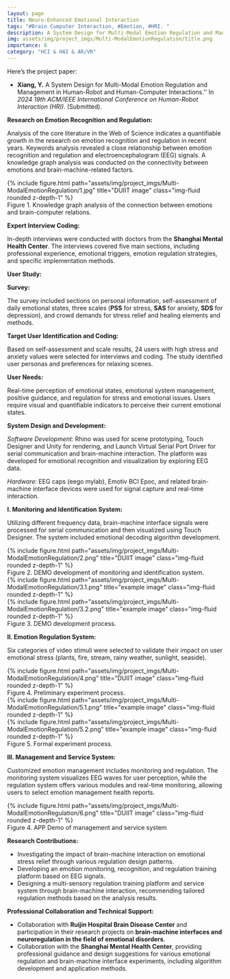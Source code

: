 ```yaml
---
layout: page
title: Neuro-Enhanced Emotional Interaction 
tags: "#Brain Cumputer Interaction, #Emotion, #HRI. "
description: A System Design for Multi-Modal Emotion Regulation and Management in Human-Robot and Human-Computer Interactions.
img: assets/img/project_imgs/Multi-ModalEmotionRegulation/title.png
importance: 6
category: "HCI & HAI & AR/VR"
---
```



Here’s the project paper: 
- **Xiang, Y.** A System Design for Multi-Modal Emotion Regulation and Management in Human-Robot and Human-Computer Interactions.'' In *2024 19th ACM/IEEE International Conference on Human-Robot Interaction (HRI)*. (Submitted). 

**Research on Emotion Recognition and Regulation:**

Analysis of the core literature in the Web of Science indicates a quantifiable growth in the research on emotion recognition and regulation in recent years. Keywords analysis revealed a close relationship between emotion recognition and regulation and electroencephalogram (EEG) signals. A knowledge graph analysis was conducted on the connectivity between emotions and brain-machine-related factors.

<div class="row justify-content-sm-center">
    <div class="col-sm-8 mt-3 mt-md-0">
        {% include figure.html path="assets/img/project_imgs/Multi-ModalEmotionRegulation/1.jpg" title="DUIIT image" class="img-fluid rounded z-depth-1" %}
    </div>
</div>
<div class="caption">
    Figure 1. Knowledge graph analysis of the connection between emotions and brain-computer relations.
</div>



**Expert Interview Coding:**

In-depth interviews were conducted with doctors from the **Shanghai Mental Health Center**. The interviews covered five main sections, including professional experience, emotional triggers, emotion regulation strategies, and specific implementation methods.

**User Study:**

**Survey:**

The survey included sections on personal information, self-assessment of daily emotional states, three scales (**PSS** for stress, **SAS** for anxiety, **SDS** for depression), and crowd demands for stress relief and healing elements and methods.

**Target User Identification and Coding:**

Based on self-assessment and scale results, 24 users with high stress and anxiety values were selected for interviews and coding. The study identified user personas and preferences for relaxing scenes.

**User Needs:**

Real-time perception of emotional states, emotional system management, positive guidance, and regulation for stress and emotional issues. Users require visual and quantifiable indicators to perceive their current emotional states.

**System Design and Development:**

*Software Development:*
Rhino was used for scene prototyping, Touch Designer and Unity for rendering, and Launch Virtual Serial Port Driver for serial communication and brain-machine interaction. The platform was developed for emotional recognition and visualization by exploring EEG data.

*Hardware:*
EEG caps (eego mylab), Emotiv BCI Epoc, and related brain-machine interface devices were used for signal capture and real-time interaction.

**I. Monitoring and Identification System:**

Utilizing different frequency data, brain-machine interface signals were processed for serial communication and then visualized using Touch Designer. The system included emotional decoding algorithm development.

<div class="row justify-content-sm-center">
    <div class="col-sm-8 mt-3 mt-md-0">
        {% include figure.html path="assets/img/project_imgs/Multi-ModalEmotionRegulation/2.png" title="DUIIT image" class="img-fluid rounded z-depth-1" %}
    </div>
</div>
<div class="caption">
    Figure 2. DEMO development of monitoring and identification system.

</div>


<div class="row justify-content-sm-center justify-content-sm-center">
    <div class="col-sm-5 mt-3 mt-md-0">
        {% include figure.html path="assets/img/project_imgs/Multi-ModalEmotionRegulation/3.1.png" title="example image" class="img-fluid rounded z-depth-1" %}
    </div>
    <div class="col-sm-5 mt-3 mt-md-0">
        {% include figure.html path="assets/img/project_imgs/Multi-ModalEmotionRegulation/3.2.png" title="example image" class="img-fluid rounded z-depth-1" %}
    </div>
</div>

<div class="caption">
    Figure 3. DEMO development process.
</div>





**II. Emotion Regulation System:**

Six categories of video stimuli were selected to validate their impact on user emotional stress (plants, fire, stream, rainy weather, sunlight, seaside).



<div class="row justify-content-sm-center">
    <div class="col-sm-8 mt-3 mt-md-0">
        {% include figure.html path="assets/img/project_imgs/Multi-ModalEmotionRegulation/4.png" title="DUIIT image" class="img-fluid rounded z-depth-1" %}
    </div>
</div>
<div class="caption">
    Figure 4. Preliminary experiment process.

</div>

<div class="row justify-content-sm-center justify-content-sm-center">
    <div class="col-sm-5 mt-3 mt-md-0">
        {% include figure.html path="assets/img/project_imgs/Multi-ModalEmotionRegulation/5.1.png" title="example image" class="img-fluid rounded z-depth-1" %}
    </div>
    <div class="col-sm-5 mt-3 mt-md-0">
        {% include figure.html path="assets/img/project_imgs/Multi-ModalEmotionRegulation/5.2.png" title="example image" class="img-fluid rounded z-depth-1" %}
    </div>
</div>

<div class="caption">
    Figure 5. Formal experiment process.
</div>



**III. Management and Service System:**

Customized emotion management includes monitoring and regulation. The monitoring system visualizes EEG waves for user perception, while the regulation system offers various modules and real-time monitoring, allowing users to select emotion management health reports.

<div class="row justify-content-sm-center">
    <div class="col-sm-8 mt-3 mt-md-0">
        {% include figure.html path="assets/img/project_imgs/Multi-ModalEmotionRegulation/6.png" title="DUIIT image" class="img-fluid rounded z-depth-1" %}
    </div>
</div>
<div class="caption">
    Figure 4. APP Demo of management and service system

</div>



**Research Contributions:**

- Investigating the impact of brain-machine interaction on emotional stress relief through various regulation design patterns.
- Developing an emotion monitoring, recognition, and regulation training platform based on EEG signals.
- Designing a multi-sensory regulation training platform and service system through brain-machine interaction, recommending tailored regulation methods based on the analysis results.


**Professional Collaboration and Technical Support:**

- Collaboration with **Ruijin Hospital Brain Disease Center** and participation in their research projects on **brain-machine interfaces and neuroregulation in the field of emotional disorders**.
- Collaboration with the **Shanghai Mental Health Center**, providing professional guidance and design suggestions for various emotional regulation and brain-machine interface experiments, including algorithm development and application methods.

